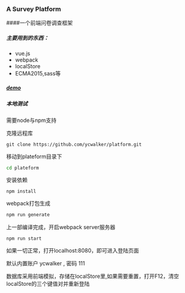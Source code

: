 ### A Survey Platform
####一个前端问卷调查框架

##### 主要用到的东西：
* vue.js
* webpack
* localStore
* ECMA2015,sass等

##### [demo]()

##### 本地测试
需要node与npm支持

克隆远程库
``` shell
git clone https://github.com/ycwalker/platform.git
```
移动到plateform目录下 

``` bash
cd plateform
```

安装依赖
``` 
npm install
```

webpack打包生成
```bash
npm run generate
```

上一部编译完成，开启webpack server服务器
```
npm run start
```
如果一切正常，打开localhost:8080，即可进入登陆页面

默认内置账户 ycwalker , 密码 111

数据库采用前端模拟，存储在localStore里,如果需要重置，打开F12，清空localStore的三个键值对并重新登陆


